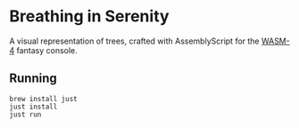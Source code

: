 # Breathing in Serenity

A visual representation of trees, crafted with AssemblyScript for the [WASM-4](https://wasm4.org) fantasy console.

## Running

```shell
brew install just
just install
just run
```
